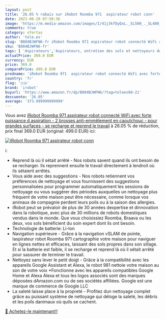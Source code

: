 ```yaml
---
layout: post
title: '26.05 % rabais sur iRobot Roomba 971  aspirateur robot conn'
date: 2021-06-20 07:50:36
image: 'https://m.media-amazon.com/images/I/41j3kfOyQxL._SL500_._SL400_.jpg'
comments: true
category: ofertas
author: 'tole.es'
slug: 'B084BJWFN6-fr iRobot Roomba 971 aspirateur robot connecté WiFi avec...'
sku: 'B084BJWFN6-fr'
tags: [ 'Aspirateurs','Aspirateurs, entretien des sols et nettoyeurs de vitres','Cuisine et Maison','Robots aspirateurs','irobot', ]
actualPrice: 369.0 EUR
currency: EUR
price: 369.0
comparePrice: 499.0 EUR
prodname: 'iRobot Roomba 971  aspirateur robot connecté WiFi avec forte puissance d aspiration - 2 brosses anti-emmêlement en caoutchouc - pour grandes surfaces - se recharge et reprend le travail'
country: 'fr'
flag: '🇫🇷'
brand: 'irobot'
buyurl: 'https://www.amazon.fr/dp/B084BJWFN6/?tag=tolees0d-21'
descuento: '26.05'
average: '373.999999999999'
---
```


Vous avez [iRobot Roomba 971  aspirateur robot connecté WiFi avec forte puissance d aspiration - 2 brosses anti-emmêlement en caoutchouc - pour grandes surfaces - se recharge et reprend le travail](https://www.amazon.fr/dp/B084BJWFN6/?tag=tolees0d-21)  à  26.05 % de réduction, prix final  369.0 EUR (original: 499.0 EUR) ici:

[![iRobot Roomba 971  aspirateur robot conn](https://m.media-amazon.com/images/I/41j3kfOyQxL._SL500_._SL400_.jpg)](https://www.amazon.fr/dp/B084BJWFN6/?tag=tolees0d-21)

ℹ️:

- Reprend là où il sétait arrêté - Nos robots savent quand ils ont besoin de se recharger. Ils reprennent ensuite le travail directement à lendroit où ils sétaient arrêtés.
- Vous aide avec des suggestions - Nos robots retiennent vos préférences de nettoyage et vous fournissent des suggestions personnalisées pour programmer automatiquement les sessions de nettoyage ou vous suggérer des périodes auxquelles un nettoyage plus fréquent de votre maison peut être nécessaire, comme lorsque vos animaux de compagnie perdent leurs poils ou à la saison des allergies.
- iRobot peut se prévaloir de plus de 30 années dexpertise et dinnovation dans la robotique, avec plus de 30 millions de robots domestiques vendus dans le monde. Que vous choisissiez Roomba, Braava ou les deux, vos sols bénéficient du soin expert dont ils ont besoin.
- Technologie de batterie: Li-Ion
- Navigation supérieure - Grâce à la navigation vSLAM de pointe, laspirateur robot Roomba 971 cartographie votre maison pour naviguer en lignes nettes et efficaces, laissant des sols propres dans son sillage. Et si la batterie est faible, il se recharge et reprend là où il sétait arrêté pour sassurer de terminer le travail.
- Nettoyez sans lever le petit doigt - Grâce à la compatibilité avec les appareils Google Assistant et Alexa, le robot 981 nettoie votre maison au son de votre voix *Fonctionne avec les appareils compatibles Google Home et Alexa Alexa et tous les logos associés sont des marques déposées dAmazon.com ou de ses sociétés affiliées. Google est une marque de commerce de Google LLC
- La saleté laisse place à la propreté - Profitez dun nettoyage complet grâce au puissant système de nettoyage qui déloge la saleté, les débris et les poils danimaux où quils se cachent.

[🛒 Achetez-le maintenant!!](https://www.amazon.fr/dp/B084BJWFN6/?tag=tolees0d-21)
